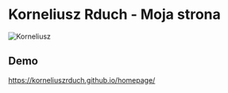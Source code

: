 # Korneliusz Rduch - Moja strona
![Korneliusz](https://avatars.githubusercontent.com/u/127408364?v=4)
## Demo
https://korneliuszrduch.github.io/homepage/


